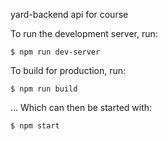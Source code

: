 yard-backend api for course

To run the development server, run:

  `$ npm run dev-server`

To build for production, run:

  `$ npm run build`

  ... Which can then be started with:

  `$ npm start`
